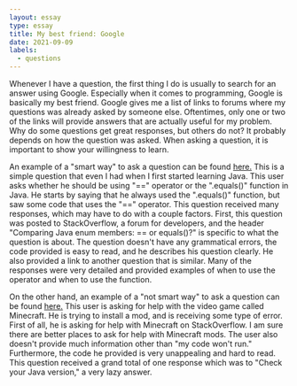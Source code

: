```yaml
---
layout: essay
type: essay
title: My best friend: Google
date: 2021-09-09
labels:
  - questions
---
```

Whenever I have a question, the first thing I do is usually to search for an answer using Google. Especially when it comes to programming, Google is basically my best friend. Google gives me a list of links to forums where my questions was already asked by someone else. Oftentimes, only one or two of the links will provide answers that are actually useful for my problem. Why do some questions get great responses, but others do not? It probably depends on how the question was asked. When asking a question, it is important to show your willingness to learn.

An example of a "smart way" to ask a question can be found [here.](https://stackoverflow.com/questions/1750435/comparing-java-enum-members-or-equals/2937561#2937561) This is a simple question that even I had when I first started learning Java. This user asks whether he should be using "==" operator or the ".equals()" function in Java. He starts by saying that he always used the ".equals()" function, but saw some code that uses the "==" operator. This question received many responses, which may have to do with a couple factors. First, this question was posted to StackOverflow, a forum for developers, and the header "Comparing Java enum members: == or equals()?" is specific to what the question is about. The question doesn't have any grammatical errors, the code provided is easy to read, and he describes his question clearly. He also provided a link to another question that is similar. Many of the responses were very detailed and provided examples of when to use the operator and when to use the function.

On the other hand, an example of a "not smart way" to ask a question can be found [here.](https://stackoverflow.com/questions/67555395/minecraft-mod-wont-launch) This user is asking for help with the video game called Minecraft. He is trying to install a mod, and is receiving some type of error. First of all, he is asking for help with Minecraft on StackOverflow. I am sure there are better places to ask for help with Minecraft mods. The user also doesn't provide much information other than "my code won't run." Furthermore, the code he provided is very unappealing and hard to read. This question received a grand total of one response which was to "Check your Java version," a very lazy answer.
